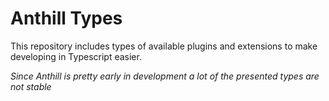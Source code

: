 # Anthill Types

This repository includes types of available plugins and extensions to make developing in Typescript easier.

_Since Anthill is pretty early in development a lot of the presented types are not stable_
